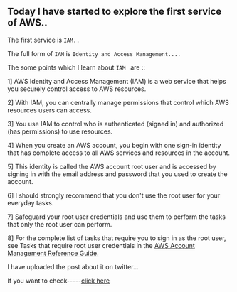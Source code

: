 ## Today I have started to explore the first service of AWS..

The first service is ```IAM..```

The full form of ```IAM``` is ```Identity and Access Management....```

The some points which I learn about ```IAM ``` are ::

1]  AWS Identity and Access Management (IAM) is a web service that helps you securely control access to AWS resources. 

2]  With IAM, you can centrally manage permissions that control which AWS resources users can access. 

3]  You use IAM to control who is authenticated (signed in) and authorized (has permissions) to use resources.

4]  When you create an AWS account, you begin with one sign-in identity that has complete access to all AWS services and resources in the account. 

5]  This identity is called the AWS account root user and is accessed by signing in with the email address and password that you used to create the account. 

6]  I should strongly recommend that you don't use the root user for your everyday tasks. 

7]  Safeguard your root user credentials and use them to perform the tasks that only the root user can perform. 

8]  For the complete list of tasks that require you to sign in as the root user, see Tasks that require root user credentials in the [ AWS Account Management Reference Guide.](https://docs.aws.amazon.com/accounts/latest/reference/root-user-tasks.html)


I have uploaded the post about it on twitter...

If you want to check-----[click here](https://twitter.com/bhonde_abhishek/status/1612473930262122496?s=20&t=1M1YuvBRemUGuBB4LkGkVg)

